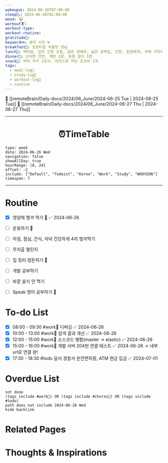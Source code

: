 ```yaml
---
wakeup🌞: 2024-06-26T07:00:00
sleep🌜: 2024-06-26T01:00:00
mood: 😭
workout🏋️: 
workout-type: 
workout-routine: 
gratitude🙏: 
keyword🗝️: 생리 시작 💔
breakfast🍳: 프로티원 곡물맛 35g
lunch🍚: 백미밥, 감자 간장 조림, 삶은 양배추, 삶은 호박잎, 간장, 된장찌개, 카레 가자미 구이
dinner🥗: 신라면 건면, 계란 1알, 동원 참치 1캔
snack🍬: 버터 쿠키 1조각, 라라스윗 저당 초코바 1개
tags:
  - meal-log📝
  - study-log📓
  - workout-log💪
  - routine
---
```


🔺 [[remoteBrain/Daily-docs/2024/06_June/2024-06-25 Tue | 2024-06-25 Tue]]
🔻 [[remoteBrain/Daily-docs/2024/06_June/2024-06-27 Thu | 2024-06-27 Thu]]
___
<h1> <center>⏰TimeTable </center> </h1>

```gEvent
type: week
date: 2024-06-26 Wed
navigation: false
showAllDay: true
hourRange: [8, 24]
offset: -2
include: ["Default", "Todoist", "Korea", "Work", "Study", "WOOYEON"]
timespan: 7
```

--- 


# Routine 

- [x] 영양제 챙겨 먹기 🔼 ✅ 2024-06-26
- [ ] 운동하기 🔼
- [ ] 아침, 점심, 간식, 저녁 건강하게 4끼 챙겨먹기
- [ ] 무지출 챌린지 
- [ ] 집 정리·정돈하기 🔼
- [ ] 개발 공부하기
- [ ] 바깥 음식 안 먹기 
- [ ] Speak 영어 공부하기 🔼 


# To-do List

- [x] 08:00 - 09:30 #work💼 디버깅 ✅ 2024-06-26
- [x] 10:00 - 13:00 #work💼 검색 결과 개선 ✅ 2024-06-26
- [x] 12:00 - 15:00 #work💼 소스코드 병합(master → elastic) ✅ 2024-06-26
- [x] 15:00 - 16:00 #work💼 개발 서버 204번 연결 테스트 ✅ 2024-06-26
	→ 내부 url로 연결 완! 
- [x] 17:30 - 18:30 #todo 달서 경찰서 운전면허증, ATM 현금 입금 ✅ 2024-07-01

# Overdue List
```tasks
not done
(tags include #work💼) OR (tags include #chores🧺) OR (tags include #todo)
path does not include 2024-06-26 Wed
hide backlink
```

# Related Pages



# Thoughts & Inspirations

